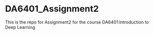 # DA6401_Assignment2


This is the repo for Assignment2 for the course DA6401:Introduction to Deep Learning

